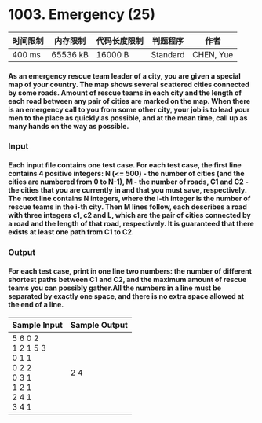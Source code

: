 # 1003. Emergency (25)

<table>
<thead>
<th>时间限制</th><th>内存限制</th><th>代码长度限制</th><th>判题程序</th><th>作者</th>
</thead>
<tbody>
<tr><td>400 ms</td><td>65536 kB</td><td>16000 B</td><td>Standard</td><td>CHEN, Yue</td></tr></tbody>
</table>

#### As an emergency rescue team leader of a city, you are given a special map of your country. The map shows several scattered cities connected by some roads. Amount of rescue teams in each city and the length of each road between any pair of cities are marked on the map. When there is an emergency call to you from some other city, your job is to lead your men to the place as quickly as possible, and at the mean time, call up as many hands on the way as possible.

### Input

#### Each input file contains one test case. For each test case, the first line contains 4 positive integers: N (<= 500) - the number of cities (and the cities are numbered from 0 to N-1), M - the number of roads, C1 and C2 - the cities that you are currently in and that you must save, respectively. The next line contains N integers, where the i-th integer is the number of rescue teams in the i-th city. Then M lines follow, each describes a road with three integers c1, c2 and L, which are the pair of cities connected by a road and the length of that road, respectively. It is guaranteed that there exists at least one path from C1 to C2.

### Output

#### For each test case, print in one line two numbers: the number of different shortest paths between C1 and C2, and the maximum amount of rescue teams you can possibly gather.All the numbers in a line must be separated by exactly one space, and there is no extra space allowed at the end of a line.

<table>
<thead>
<th>Sample Input</th><th>Sample Output</th>
</thead>
<tbody>
<tr><td>5 6 0 2<br>1 2 1 5 3<br>0 1 1<br>0 2 2<br>0 3 1<br>1 2 1<br>2 4 1<br>3 4 1<br></td><td>2 4</td></tr></tbody>
</table>